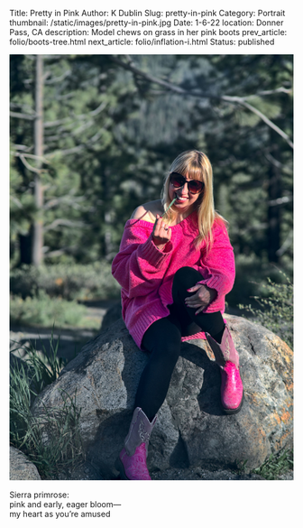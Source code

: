 Title: Pretty in Pink
Author: K Dublin
Slug: pretty-in-pink
Category: Portrait
thumbnail: /static/images/pretty-in-pink.jpg
Date: 1-6-22
location: Donner Pass, CA
description: Model chews on grass in her pink boots
prev_article: folio/boots-tree.html
next_article: folio/inflation-i.html
Status: published

<img src="../static/images/pretty-in-pink.jpg" alt="Model chews on grass in her pink boots" width=auto />

<p class="poem">Sierra primrose:<br/>
pink and early, eager bloom—<br/>
my heart as you’re amused</p>
